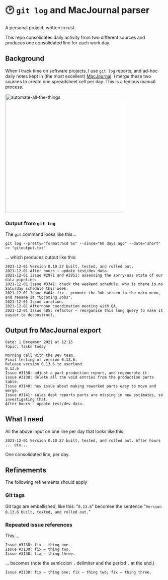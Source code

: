 # 🕑 `git log` and MacJournal parser

A personal project, written in rust.

This repo consolidates daily activity from two different sources and produces one consolidated line for each work day.

## Background

When I track time on software projects, I use `git log` reports, and ad-hoc daily notes kept in (the most excellent) [MacJournal](https://danschimpf.com/). I merge these two sources to create one spreadsheet cell per day. This is a tedious manual process.

<img width="378" alt="automate-all-the-things" src="https://user-images.githubusercontent.com/80144/145323062-b6fadc17-34ff-4369-baea-de9420f9f288.png">


### Output from `git log`

The `git` command looks like this...

```
git log --pretty="format:%cd %s" --since="60 days ago" --date="short" >> "gitoutput.txt"
```
... which produces output like this:

```
2021-12-01 Version 0.10.27 built, tested, and rolled out.
2021-12-01 After hours — update test/dev data.
2021-12-01 Issue #2971 and #2951: assessing the sorry-ass state of our data pipeline.
2021-12-01 Issue #3341: check the weekend schedule, why is there is no Saturday schedule this week.
2021-12-01 Issue #404: fix — promote the Job screen to the main menu, and rename it "Upcoming Jobs".
2021-12-01 Issue curation.
2021-12-01 Afternoon coordination meeting with QA.
2021-12-01 Issue 405: refactor — reorganise this long query to make it easier to deconstruct.
```
## Output fro MacJournal export

```
Date: 1 December 2021 at 12:15
Topic: Tasks today

Morning call with the Dev team.
Final testing of version 0.13.6.
Release version 0.13.6 to userland.
0.13.6
Issue #3138: adjust a part production report, and regenerate it.
Issue #3138: delete all the void entries from the production parts table.
Issue #3140: new issue about making reworked parts easy to move and merge.
Issue #3141: sales dept reports parts are missing in new estimates, so investigating that.
After hours — update test/dev data. 
```

## What I need

All the above input on one line per day that looks like this:

```
2021-12-01 Version 0.10.27 built, tested, and rolled out. After hours ... etx...
```
One consolidated line, per day.

## Refinements

The following refinements should apply

### Git tags

Git tags are embellished, like this: "`0.13.6`" becomee the sentence "`Version 0.13.6 built, texted, and rolled out.`"

### Repeated issue references

This....
```
Issue #3138: fix — thing one.
Issue #3138: fix — thing two.
Issue #3138: fix — thing three.
```

... becomes (note the semicolon `;` delimiter and the period `.` at the end.)

```
Issue #3138: fix — thing one; fix — thing two; fix — thing three.
```
